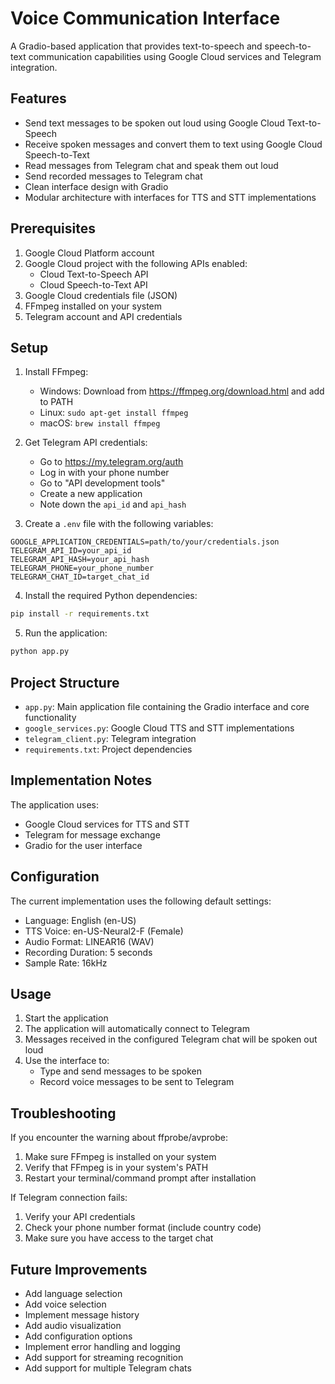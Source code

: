 # Voice Communication Interface

A Gradio-based application that provides text-to-speech and speech-to-text communication capabilities using Google Cloud services and Telegram integration.

## Features

- Send text messages to be spoken out loud using Google Cloud Text-to-Speech
- Receive spoken messages and convert them to text using Google Cloud Speech-to-Text
- Read messages from Telegram chat and speak them out loud
- Send recorded messages to Telegram chat
- Clean interface design with Gradio
- Modular architecture with interfaces for TTS and STT implementations

## Prerequisites

1. Google Cloud Platform account
2. Google Cloud project with the following APIs enabled:
   - Cloud Text-to-Speech API
   - Cloud Speech-to-Text API
3. Google Cloud credentials file (JSON)
4. FFmpeg installed on your system
5. Telegram account and API credentials

## Setup

1. Install FFmpeg:
   - Windows: Download from https://ffmpeg.org/download.html and add to PATH
   - Linux: `sudo apt-get install ffmpeg`
   - macOS: `brew install ffmpeg`

2. Get Telegram API credentials:
   - Go to https://my.telegram.org/auth
   - Log in with your phone number
   - Go to "API development tools"
   - Create a new application
   - Note down the `api_id` and `api_hash`

3. Create a `.env` file with the following variables:
```env
GOOGLE_APPLICATION_CREDENTIALS=path/to/your/credentials.json
TELEGRAM_API_ID=your_api_id
TELEGRAM_API_HASH=your_api_hash
TELEGRAM_PHONE=your_phone_number
TELEGRAM_CHAT_ID=target_chat_id
```

4. Install the required Python dependencies:
```bash
pip install -r requirements.txt
```

5. Run the application:
```bash
python app.py
```

## Project Structure

- `app.py`: Main application file containing the Gradio interface and core functionality
- `google_services.py`: Google Cloud TTS and STT implementations
- `telegram_client.py`: Telegram integration
- `requirements.txt`: Project dependencies

## Implementation Notes

The application uses:
- Google Cloud services for TTS and STT
- Telegram for message exchange
- Gradio for the user interface

## Configuration

The current implementation uses the following default settings:
- Language: English (en-US)
- TTS Voice: en-US-Neural2-F (Female)
- Audio Format: LINEAR16 (WAV)
- Recording Duration: 5 seconds
- Sample Rate: 16kHz

## Usage

1. Start the application
2. The application will automatically connect to Telegram
3. Messages received in the configured Telegram chat will be spoken out loud
4. Use the interface to:
   - Type and send messages to be spoken
   - Record voice messages to be sent to Telegram

## Troubleshooting

If you encounter the warning about ffprobe/avprobe:
1. Make sure FFmpeg is installed on your system
2. Verify that FFmpeg is in your system's PATH
3. Restart your terminal/command prompt after installation

If Telegram connection fails:
1. Verify your API credentials
2. Check your phone number format (include country code)
3. Make sure you have access to the target chat

## Future Improvements

- Add language selection
- Add voice selection
- Implement message history
- Add audio visualization
- Add configuration options
- Implement error handling and logging
- Add support for streaming recognition
- Add support for multiple Telegram chats 